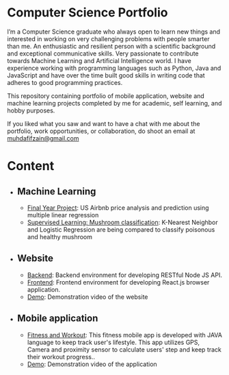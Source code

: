# **Computer Science Portfolio**

I’m a Computer Science graduate who always open to learn new things and interested in working on very challenging problems with people smarter than me. An enthusiastic and resilient person with a scientific background and exceptional communicative skills. Very passionate to contribute towards Machine Learning and Artificial Intelligence world. I have experience working with programming languages such as Python, Java and JavaScript and have over the time built good skills in writing code that adheres to good programming practices.

This repository containing portfolio of mobile application, website and machine learning projects completed by me for academic, self learning, and hobby purposes. 

If you liked what you saw and want to have a chat with me about the portfolio, work opportunities, or collaboration, do shoot an email at muhdafifzain@gmail.com

# **Content**

* ## Machine Learning
  * [Final Year Project](US_Airbnb_price_prediction.ipynb): US Airbnb price analysis and prediction using multiple linear regression
  * [Supervised Learning: Mushroom classification](mushroom.ipynb): K-Nearest Neighbor and Logistic Regression are being compared to classify poisonous and healthy mushroom
  
* ## Website
  * [Backend](https://github.com/muhammadafif133/Backend_Node.js.git): Backend environment for developing RESTful Node JS API. 
  * [Frontend](https://github.com/muhammadafif133/Frontend_React.js.git): Frontend environment for developing React.js browser application.
  * [Demo](https://youtu.be/o_WBJYs42rk): Demonstration video of the website

* ## Mobile application
  * [Fitness and Workout](https://github.com/muhammadafif133/mobile_app.git): This fitness mobile app is developed with JAVA language to keep track user's lifestyle. This app utilizes GPS, Camera and proximity sensor to calculate users' step and keep track their workout progress..
  * [Demo](https://youtu.be/j-ODFbicE5Q): Demonstration video of the application

